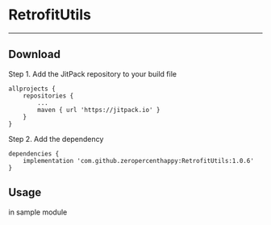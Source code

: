 # RetrofitUtils

---

## Download

Step 1. Add the JitPack repository to your build file

```
allprojects {
    repositories {
        ...
        maven { url 'https://jitpack.io' }
    }
}
```

Step 2. Add the dependency

```
dependencies {
    implementation 'com.github.zeropercenthappy:RetrofitUtils:1.0.6'
}
```

## Usage

in sample module
